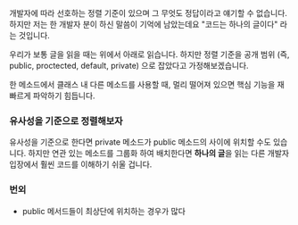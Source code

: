 개발자에 따라 선호하는 정렬 기준이 있으며 그 무엇도 정답이라고 얘기할 수 없습니다. 
하지만 저는 한 개발자 분이 하신 말씀이 기억에 남았는데요 "코드는 하나의 글이다" 라는 것입니다. 

우리가 보통 글을 읽을 때는 위에서 아래로 읽습니다. 하지만 정렬 기준을 공개 범위 (즉, public, proctected, default, private) 으로 잡았다고 가정해보겠습니다. 

한 메소드에서 클래스 내 다른 메소드를 사용할 때, 멀리 떨어져 있으면 핵심 기능을 재빠르게 파악하기 힘듭니다. 

### 유사성을 기준으로 정렬해보자 
유사성을 기준으로 한다면 private 메소드가 public 메소드의 사이에 위치할 수도 있습니다. 하지만 연관 있는 메소드를 그룹화 하여 배치한다면 **하나의 글**을 읽는 다른 개발자 입장에서 훨씬 코드를 이해하기 쉬울 겁니다.

### 번외 
+ public 메서드들이 최상단에 위치하는 경우가 많다
